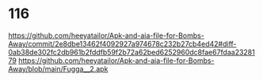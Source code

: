 # 116

https://github.com/heeyatailor/Apk-and-aia-file-for-Bombs-Away/commit/2e8dbe13462f4092927a974678c232b27cb4ed42#diff-0ab38de302fc2db961b2fddfb59f2b72a62bed6252960dc8fae67fdaa2328179
https://github.com/heeyatailor/Apk-and-aia-file-for-Bombs-Away/blob/main/Fugga__2.apk
